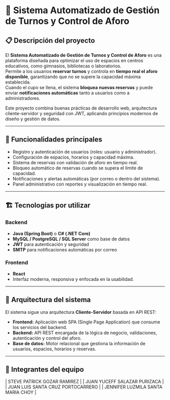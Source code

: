 # 🧠 Sistema Automatizado de Gestión de Turnos y Control de Aforo

## 📋 Descripción del proyecto
El **Sistema Automatizado de Gestión de Turnos y Control de Aforo** es una plataforma diseñada para optimizar el uso de espacios en centros educativos, como gimnasios, bibliotecas o laboratorios.  
Permite a los usuarios **reservar turnos** y controla en **tiempo real el aforo disponible**, garantizando que no se supere la capacidad máxima establecida.  
Cuando el cupo se llena, el sistema **bloquea nuevas reservas** y puede enviar **notificaciones automáticas** tanto a usuarios como a administradores.

Este proyecto combina buenas prácticas de desarrollo web, arquitectura cliente-servidor y seguridad con JWT, aplicando principios modernos de diseño y gestión de datos.

---

## 🚀 Funcionalidades principales
- Registro y autenticación de usuarios (roles: usuario y administrador).
- Configuración de espacios, horarios y capacidad máxima.
- Sistema de reservas con validación de aforo en tiempo real.
- Bloqueo automático de reservas cuando se supera el límite de capacidad.
- Notificaciones y alertas automáticas (por correo o dentro del sistema).
- Panel administrativo con reportes y visualización en tiempo real.

---

## 🏗️ Tecnologías por utilizar
### Backend
- **Java (Spring Boot)** o **C# (.NET Core)**  
- **MySQL / PostgreSQL / SQL Server** como base de datos  
- **JWT** para autenticación y seguridad  
- **SMTP** para notificaciones automáticas por correo  

### Frontend
- **React**
- Interfaz moderna, responsiva y enfocada en la usabilidad.

---

## 🧩 Arquitectura del sistema
El sistema sigue una arquitectura **Cliente-Servidor** basada en API REST:
- **Frontend:** Aplicación web SPA (Single Page Application) que consume los servicios del backend.  
- **Backend:** API REST encargada de la lógica de negocio, validaciones, autenticación y control del aforo.  
- **Base de datos:** Motor relacional que gestiona la información de usuarios, espacios, horarios y reservas.

---

## 👥 Integrantes del equipo

| STEVE PATRICK GOZAR RAMIREZ       | 
| JUAN YUCEFF SALAZAR PURIZACA      |
| JUAN LUIS SANTA CRUZ PORTOCARRERO | 
| JENNIFER LUZMILA SANTA MARIA CHOY | 

